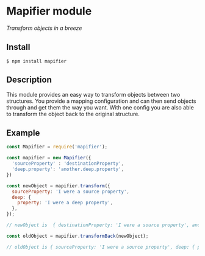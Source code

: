 # Mapifier module
*Transform objects in a breeze*

## Install
`$ npm install mapifier`

## Description
This module provides an easy way to transform objects
between two structures. You provide a mapping configuration
and can then send objects through and get them the way you want.
With one config you are also able to transform the object back
to the original structure.

## Example
```javascript
const Mapifier = require('mapifier');

const mapifier = new Mapifier({
  'sourceProperty' : 'destinationProperty',
  'deep.property': 'another.deep.property',
})

const newObject = mapifier.transform({
  sourceProperty: 'I were a source property',
  deep: {
    property: 'I were a deep property',
  },
});

// newObject is  { destinationProperty: 'I were a source property', another: { deep: { property: 'I were a deep property' } } }

const oldObject = mapifier.transformBack(newObject);

// oldObject is { sourceProperty: 'I were a source property', deep: { property: 'I were a deep property' } }
```